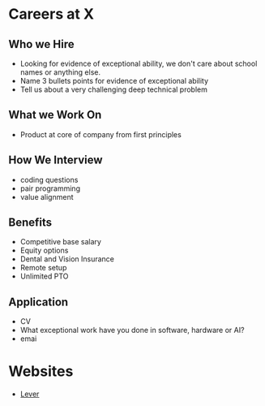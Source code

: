# Careers at X
## Who we Hire
- Looking for evidence of exceptional ability, we don't care about school names or anything else.
- Name 3 bullets points for evidence of exceptional ability
- Tell us about a very challenging deep technical problem

## What we Work On
- Product at core of company from first principles

## How We Interview
- coding questions 
- pair programming
- value alignment

## Benefits
- Competitive base salary
- Equity options
- Dental and Vision Insurance
- Remote setup
- Unlimited PTO

## Application
- CV
- What exceptional work have you done in software, hardware or AI?
- emai

# Websites
- [Lever](https://www.lever.co/) 
